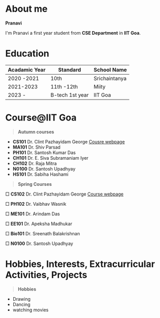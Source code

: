 
# About me
 **Pranavi**
 
I'm Pranavi a first year student from **CSE Department** in **IIT Goa**.

# Education

|    Acadamic Year            |Standard                         | School Name |
|----------------   |-------------------------------|-----------------------------|
| 2020 -2021  |               10th        |  Srichaintanya    |
|  2021-2023 | 11th -12th     |Miity   |
| 2023 -     | B-tech 1st year | IIT Goa|
# Course@IIT Goa

> **Autumn courses**
  - **CS101** Dr. Clint Pazhayidam George  [Cousre webpage](https://clintpgeorge.github.io/cs-101/autumn-2021/)
  - **MA101** Dr. Shiv Parsad
  - **PH101** Dr. Santosh Kumar Das
  - **CH101** Dr. E. Siva Subramaniam Iyer
  - **CH102** Dr. Raja Mitra
  - **N0100**  Dr. Santosh Upadhyay
  - **HS101**  Dr. Sabiha Hashami
  > **Spring Courses**

  &square; **CS102**   Dr. Clint Pazhayidam George [ Course webpage ](https://clintpgeorge.github.io/cs-102/spring-2023/)
  
  &square; **PH102**  Dr. Vaibhav Wasnik 
  
  &square; **ME101** Dr. Arindam Das
  
  &square;  **EE101**   Dr. Apeksha Madhukar
  
  &square; **Bio101** Dr. Sreenath Balakrishnan
  
  &square; **N0100**  Dr. Santosh Upadhyay
  

# Hobbies, Interests, Extracurricular Activities, Projects

> **Hobbies**
- Drawing
- Dancing
- watching movies




